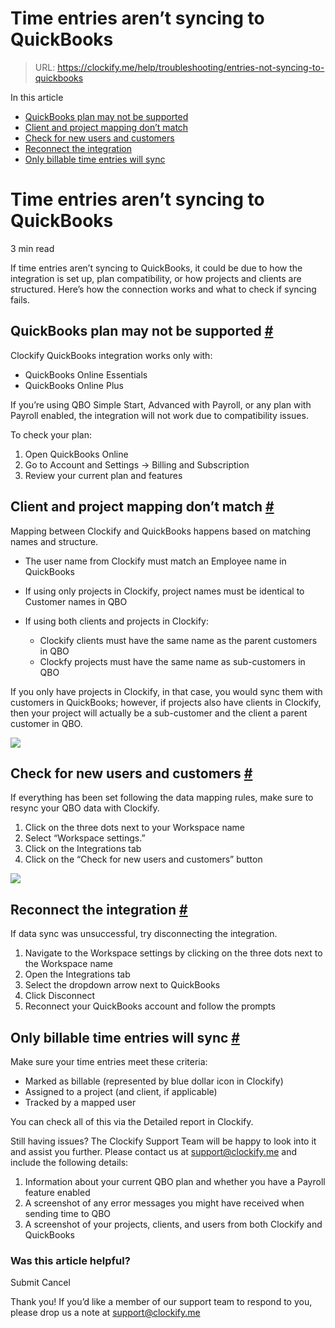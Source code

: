 # Time entries aren’t syncing to QuickBooks

> URL: https://clockify.me/help/troubleshooting/entries-not-syncing-to-quickbooks

In this article

* [QuickBooks plan may not be supported](#quickbooks-plan-may-not-be-supported)
* [Client and project mapping don’t match](#client-and-project-mapping-don’t-match)
* [Check for new users and customers](#check-for-new-users-and-customers)
* [Reconnect the integration](#reconnect-the-integration)
* [Only billable time entries will sync](#only-billable-time-entries-will-sync)

# Time entries aren’t syncing to QuickBooks

3 min read

If time entries aren’t syncing to QuickBooks, it could be due to how the integration is set up, plan compatibility, or how projects and clients are structured. Here’s how the connection works and what to check if syncing fails.

## QuickBooks plan may not be supported [#](#quickbooks-plan-may-not-be-supported)

Clockify QuickBooks integration works only with:

* QuickBooks Online Essentials
* QuickBooks Online Plus

If you’re using QBO Simple Start, Advanced with Payroll, or any plan with Payroll enabled, the integration will not work due to compatibility issues.

To check your plan:

1. Open QuickBooks Online
2. Go to Account and Settings -> Billing and Subscription
3. Review your current plan and features

## Client and project mapping don’t match [#](#client-and-project-mapping-dont-match)

Mapping between Clockify and QuickBooks happens based on matching names and structure.

* The user name from Clockify must match an Employee name in QuickBooks

* If using only projects in Clockify, project names must be identical to Customer names in QBO
* If using both clients and projects in Clockify:
  + Clockify clients must have the same name as the parent customers in QBO
  + Clockfy projects must have the same name as sub-customers in QBO

If you only have projects in Clockify, in that case, you would sync them with customers in QuickBooks; however, if projects also have clients in Clockify, then your project will actually be a sub-customer and the client a parent customer in QBO.

![](https://clockify.me/help/wp-content/uploads/2025/06/AD_4nXcM2FtvQ5C9xbwDO7axJ7cbmZNU0Qszf4lkcnDKqVtamJuxpHcTHz_ORHKM8_X6t4YLBd0mhcByRTT6Oyt9zwohLI4n8txj9m2BHrjDFoWwY3KmzqoVLg4LQhRK0oNa3Y16osgN.png)

## Check for new users and customers [#](#check-for-new-users-and-customers)

If everything has been set following the data mapping rules, make sure to resync your QBO data with Clockify.

1. Click on the three dots next to your Workspace name
2. Select “Workspace settings.”
3. Click on the Integrations tab
4. Click on the “Check for new users and customers” button

![](https://clockify.me/help/wp-content/uploads/2025/06/AD_4nXeTqh7nwagWv5FZx9A_LNG_m5ZpF6Bzo9aVlhte9bG_rp8LhUfkfFycZhk2FPoWrnqgGrKw2bmIV7vHC9nZKT2OrwgogYofMdUibqrSFJqgHvoh2xgbM7hadWuUpm_bWxidXp7y.png)

## Reconnect the integration [#](#reconnect-the-integration)

If data sync was unsuccessful, try disconnecting the integration.

1. Navigate to the Workspace settings by clicking on the three dots next to the Workspace name
2. Open the Integrations tab
3. Select the dropdown arrow next to QuickBooks
4. Click Disconnect
5. Reconnect your QuickBooks account and follow the prompts

## Only billable time entries will sync [#](#only-billable-time-entries-will-sync)

Make sure your time entries meet these criteria:

* Marked as billable (represented by blue dollar icon in Clockify)
* Assigned to a project (and client, if applicable)
* Tracked by a mapped user

You can check all of this via the Detailed report in Clockify.

Still having issues? The Clockify Support Team will be happy to look into it and assist you further. Please contact us at support@clockify.me and include the following details:

1. Information about your current QBO plan and whether you have a Payroll feature enabled
2. A screenshot of any error messages you might have received when sending time to QBO
3. A screenshot of your projects, clients, and users from both Clockify and QuickBooks

### Was this article helpful?

Submit
Cancel

Thank you! If you’d like a member of our support team to respond to you, please drop us a note at support@clockify.me